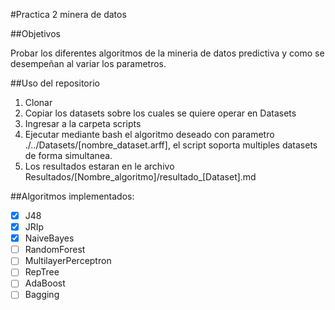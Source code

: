 #Practica 2 minera de datos

##Objetivos

Probar los diferentes algoritmos de la mineria de datos predictiva y como se desempeñan al variar los parametros.

##Uso del repositorio

1. Clonar
2. Copiar los datasets sobre los cuales se quiere operar en Datasets 
3. Ingresar a la carpeta scripts
4. Ejecutar mediante bash el algoritmo deseado con parametro ./../Datasets/[nombre_dataset.arff], el script soporta multiples datasets de forma simultanea.
5. Los resultados estaran en le archivo Resultados/[Nombre_algoritmo]/resultado_[Dataset].md

##Algoritmos implementados:

- [x] J48
- [x] JRIp
- [x] NaiveBayes
- [ ] RandomForest
- [ ] MultilayerPerceptron
- [ ] RepTree
- [ ] AdaBoost
- [ ] Bagging

